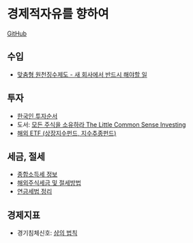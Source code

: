 
# 경제적자유를 향하여

[GitHub](https://github.com/somidad/financial-freedom-kr)

## 수입

- [맞춤형 원천징수제도 - 새 회사에서 반드시 해야할 일](./%EB%A7%9E%EC%B6%A4%ED%98%95%20%EC%9B%90%EC%B2%9C%EC%A7%95%EC%88%98%EC%A0%9C%EB%8F%84.md)

## 투자

- [한국인 투자순서](./%ED%95%9C%EA%B5%AD%EC%9D%B8%20%ED%88%AC%EC%9E%90%EC%88%9C%EC%84%9C.md)
- 도서: [모든 주식을 소유하라 The Little Common Sense Investing](./Books/%EB%AA%A8%EB%93%A0%20%EC%A3%BC%EC%8B%9D%EC%9D%84%20%EC%86%8C%EC%9C%A0%ED%95%98%EB%9D%BC%20The%20Little%20Common%20Sense%20Investing.md)
- [해외 ETF (상장지수펀드, 지수추종펀드)](./%ED%95%B4%EC%99%B8%20ETF%20(%EC%83%81%EC%9E%A5%EC%A7%80%EC%88%98%ED%8E%80%EB%93%9C,%20%EC%A7%80%EC%88%98%EC%B6%94%EC%A2%85%ED%8E%80%EB%93%9C).md)

## 세금, 절세

- [종합소득세 정보](./%EC%A2%85%ED%95%A9%EC%86%8C%EB%93%9D%EC%84%B8%20%EC%A0%95%EB%B3%B4.md)
- [해외주식세금 및 절세방법](./%ED%95%B4%EC%99%B8%EC%A3%BC%EC%8B%9D%EC%84%B8%EA%B8%88%20%EB%B0%8F%20%EC%A0%88%EC%84%B8%EB%B0%A9%EB%B2%95.md)
- [연금세법 정리](./%EC%97%B0%EA%B8%88%EC%84%B8%EB%B2%95%20%EC%A0%95%EB%A6%AC.md)

## 경제지표

- 경기침체신호: [샴의 법칙](./%EC%83%B4%EC%9D%98%20%EB%B2%95%EC%B9%99.md)
